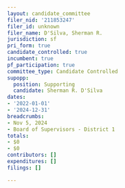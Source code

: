 ```yaml
---
layout: candidate_committee
filer_nid: '211853247'
filer_id: unknown
filer_name: D'Silva, Sherman R.
jurisdiction: sf
pri_form: true
candidate_controlled: true
incumbent: true
pf_participation: true
committee_type: Candidate Controlled
supopp:
  position: Supporting
  candidate: Sherman R. D'Silva
dates:
- '2022-01-01'
- '2024-12-31'
breadcrumbs:
- Nov 5, 2024
- Board of Supervisors - District 1
totals:
- $0
- $0
contributors: []
expenditures: []
filings: []

---
```

